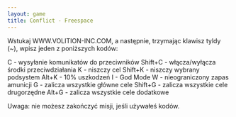 ```yaml
---
layout: game
title: Conflict - Freespace
---
```


Wstukaj WWW.VOLITION-INC.COM, a następnie, trzymając klawisz 
tyldy
(~), wpisz jeden z poniższych kodów:

C 	- wysyłanie komunikatów do przeciwników
Shift+C 	- włącza/wyłącza środki przeciwdziałania
K 	- niszczy cel
Shift+K 	- niszczy wybrany podsystem
Alt+K 	- 10% uszkodzeń
I 	- God Mode
W 	- nieograniczony zapas amunicji
G 	- zalicza wszystkie główne cele
Shift+G 	- zalicza wszystkie cele drugorzędne
Alt+G 	- zalicza wszystkie cele dodatkowe

Uwaga: nie możesz zakończyć misji, jeśli używałeś kodów.

